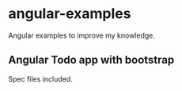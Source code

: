 # angular-examples
Angular examples to improve my knowledge.

## Angular Todo app with bootstrap
Spec files included.
